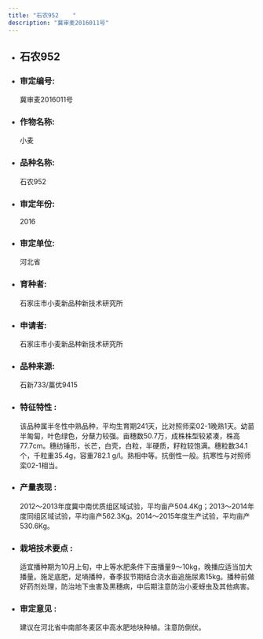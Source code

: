 ```yaml
---
title: "石农952    "
description: "冀审麦2016011号"
---
```

* ## 石农952    
* ###  审定编号:  
   冀审麦2016011号

*  ### 作物名称:  
   小麦

*   ###  品种名称: 
    石农952    

*   ### 审定年份: 
    2016

*   ### 审定单位:  
    河北省

*   ### 育种者:  
    石家庄市小麦新品种新技术研究所

*   ### 申请者:  
    石家庄市小麦新品种新技术研究所

*   ### 品种来源:  
    石新733/藁优9415

*   ### 特征特性 : 
    该品种属半冬性中熟品种，平均生育期241天，比对照师栾02-1晚熟1天。幼苗半匍匐，叶色绿色，分蘖力较强。亩穗数50.7万，成株株型较紧凑，株高77.7cm。穗纺锤形，长芒，白壳，白粒，半硬质，籽粒较饱满。穗粒数34.1个，千粒重35.4g，容重782.1 g/l。熟相中等。抗倒性一般。抗寒性与对照师栾02-1相当。

*   ### 产量表现 : 
    2012～2013年度冀中南优质组区域试验，平均亩产504.4Kg；2013～2014年度同组区域试验，平均亩产562.3Kg。2014～2015年度生产试验，平均亩产530.6Kg。

*   ### 栽培技术要点 : 
    适宜播种期为10月上旬，中上等水肥条件下亩播量9～10kg，晚播应适当加大播量。施足底肥，足墒播种，春季拔节期结合浇水亩追施尿素15kg。播种前做好药剂处理，防治地下虫害及黑穗病，中后期注意防治小麦蚜虫及其他病害。

*   ### 审定意见 : 
    建议在河北省中南部冬麦区中高水肥地块种植。注意防倒伏。

